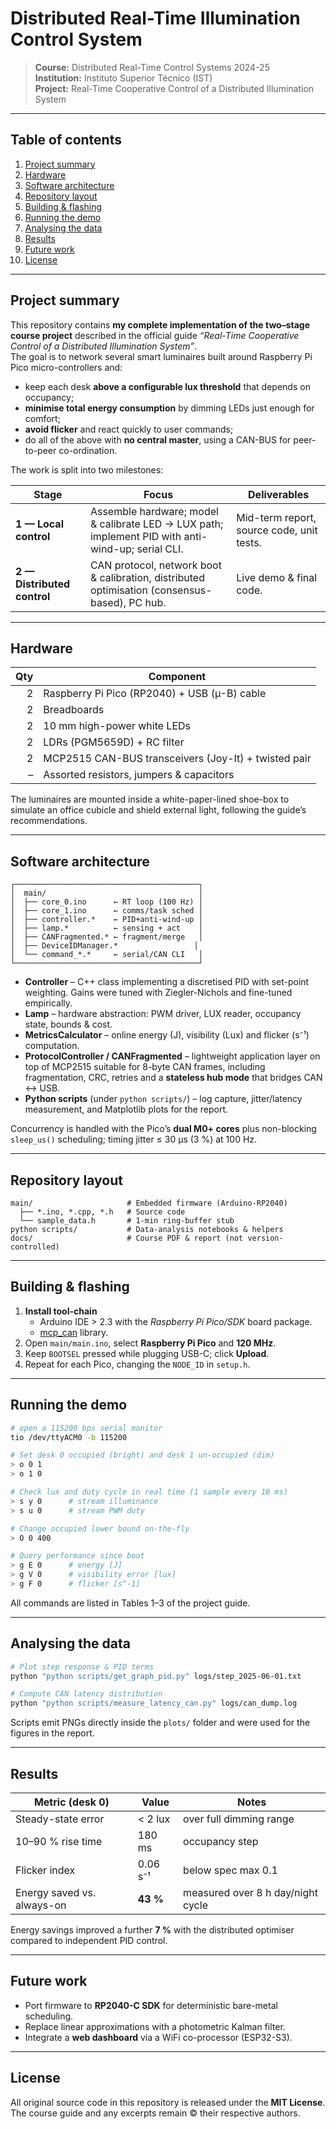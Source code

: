 # Distributed Real-Time Illumination Control System

> **Course:** Distributed Real-Time Control Systems 2024-25  
> **Institution:** Instituto Superior Técnico (IST)  
> **Project:** Real-Time Cooperative Control of a Distributed Illumination System

---

## Table of contents
1. [Project summary](#project-summary)  
2. [Hardware](#hardware)  
3. [Software architecture](#software-architecture)  
4. [Repository layout](#repository-layout)  
5. [Building & flashing](#building--flashing)  
6. [Running the demo](#running-the-demo)  
7. [Analysing the data](#analysing-the-data)  
8. [Results](#results)  
9. [Future work](#future-work)  
10. [License](#license)

---

## Project summary
This repository contains **my complete implementation of the two–stage course project** described in the official guide _“Real-Time Cooperative Control of a Distributed Illumination System”_.  
The goal is to network several smart luminaires built around Raspberry Pi Pico micro-controllers and:

- keep each desk **above a configurable lux threshold** that depends on occupancy;  
- **minimise total energy consumption** by dimming LEDs just enough for comfort;  
- **avoid flicker** and react quickly to user commands;  
- do all of the above with **no central master**, using a CAN-BUS for peer-to-peer co-ordination.

The work is split into two milestones:

| Stage | Focus | Deliverables |
|-------|-------|--------------|
| **1 — Local control** | Assemble hardware; model & calibrate LED → LUX path; implement PID with anti-wind-up; serial CLI. | Mid-term report, source code, unit tests. |
| **2 — Distributed control** | CAN protocol, network boot & calibration, distributed optimisation (consensus-based), PC hub. | Live demo & final code. |

---

## Hardware
| Qty | Component |
|----:|-----------|
| 2 | Raspberry Pi Pico (RP2040) + USB (µ-B) cable |
| 2 | Breadboards |
| 2 | 10 mm high-power white LEDs |
| 2 | LDRs (PGM5659D) + RC filter |
| 2 | MCP2515 CAN-BUS transceivers (Joy-It) + twisted pair |
| – | Assorted resistors, jumpers & capacitors |

The luminaires are mounted inside a white-paper-lined shoe-box to simulate an office cubicle and shield external light, following the guide’s recommendations.

---

## Software architecture
```
┌─────────────────────────────────────────┐
│  main/                                  │
│  ├── core_0.ino      ← RT loop (100 Hz) │
│  ├── core_1.ino      ← comms/task sched │
│  ├── controller.*    ← PID+anti-wind-up │
│  ├── lamp.*          ← sensing + act    │
│  ├── CANFragmented.* ← fragment/merge   │
│  ├── DeviceIDManager.*                 │
│  └── command_*.*     ← serial/CAN CLI   │
└─────────────────────────────────────────┘
```
- **Controller** – C++ class implementing a discretised PID with set-point weighting. Gains were tuned with Ziegler-Nichols and fine-tuned empirically.
- **Lamp** – hardware abstraction: PWM driver, LUX reader, occupancy state, bounds & cost.
- **MetricsCalculator** – online energy (J), visibility (Lux) and flicker (s⁻¹) computation.
- **ProtocolController / CANFragmented** – lightweight application layer on top of MCP2515 suitable for 8-byte CAN frames, including fragmentation, CRC, retries and a **stateless hub mode** that bridges CAN ↔ USB.
- **Python scripts** (under `python scripts/`) – log capture, jitter/latency measurement, and Matplotlib plots for the report.

Concurrency is handled with the Pico’s **dual M0+ cores** plus non-blocking `sleep_us()` scheduling; timing jitter ≤ 30 µs (3 %) at 100 Hz.

---

## Repository layout
```
main/                     # Embedded firmware (Arduino-RP2040)
  ├── *.ino, *.cpp, *.h   # Source code
  └── sample_data.h       # 1-min ring-buffer stub
python scripts/           # Data-analysis notebooks & helpers
docs/                     # Course PDF & report (not version-controlled)
```

---

## Building & flashing
1. **Install tool-chain**  
   - Arduino IDE > 2.3 with the _Raspberry Pi Pico/SDK_ board package.  
   - [mcp_can](https://github.com/coryjfowler/MCP_CAN_lib) library.
2. Open `main/main.ino`, select **Raspberry Pi Pico** and **120 MHz**.
3. Keep `BOOTSEL` pressed while plugging USB-C; click **Upload**.
4. Repeat for each Pico, changing the `NODE_ID` in `setup.h`.

---

## Running the demo
```bash
# open a 115200 bps serial monitor
tio /dev/ttyACM0 -b 115200

# Set desk 0 occupied (bright) and desk 1 un-occupied (dim)
> o 0 1
> o 1 0

# Check lux and duty cycle in real time (1 sample every 10 ms)
> s y 0      # stream illuminance
> s u 0      # stream PWM duty

# Change occupied lower bound on-the-fly
> O 0 400

# Query performance since boot
> g E 0      # energy [J]
> g V 0      # visibility error [lux]
> g F 0      # flicker [s^-1]
```
All commands are listed in Tables 1–3 of the project guide.

---

## Analysing the data
```bash
# Plot step response & PID terms
python "python scripts/get_graph_pid.py" logs/step_2025-06-01.txt

# Compute CAN latency distribution
python "python scripts/measure_latency_can.py" logs/can_dump.log
```
Scripts emit PNGs directly inside the `plots/` folder and were used for the figures in the report.

---

## Results
| Metric (desk 0) | Value | Notes |
|-----------------|-------|-------|
| Steady-state error | < 2 lux | over full dimming range |
| 10–90 % rise time | 180 ms | occupancy step |
| Flicker index | 0.06 s⁻¹ | below spec max 0.1 |
| Energy saved vs. always-on | **43 %** | measured over 8 h day/night cycle |

Energy savings improved a further **7 %** with the distributed optimiser compared to independent PID control.

---

## Future work
- Port firmware to **RP2040-C SDK** for deterministic bare-metal scheduling.
- Replace linear approximations with a photometric Kalman filter.
- Integrate a **web dashboard** via a WiFi co-processor (ESP32-S3).

---

## License
All original source code in this repository is released under the **MIT License**.  
The course guide and any excerpts remain © their respective authors.
